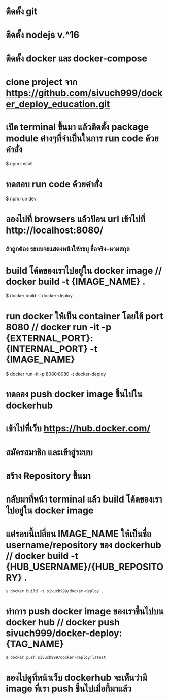# ติดตั้ง git
# ติดตั้ง nodejs v.^16
# ติดตั้ง docker และ docker-compose

# clone project จาก https://github.com/sivuch999/docker_deploy_education.git

# เปิด terminal ขึ้นมา แล้วติดตั้ง package module ต่างๆที่จำเป็นในการ run code ด้วยคำสั่ง
  $ npm install

# ทดสอบ run code ด้วยคำสั่ง
  $ npm run dev

# ลองไปที่ browsers แล้วป้อน url เข้าไปที่ http://localhost:8080/
  ## ถ้าถูกต้อง ระบบจะแสดงหน้าให้ระบุ ชื่อจริง-นามสกุล

# build โค้ดของเราไปอยู่ใน docker image // docker build -t {IMAGE_NAME} .
  $ docker build -t docker-deploy .

# run docker ให้เป็น container โดยใช้ port 8080 // docker run -it -p {EXTERNAL_PORT}:{INTERNAL_PORT} -t {IMAGE_NAME}
  $ docker run -it -p 8080:8080 -t docker-deploy

# ทดลอง push docker image ขึ้นไปใน dockerhub
  # เข้าไปที่เว็บ https://hub.docker.com/
  # สมัครสมาชิก และเข้าสู่ระบบ
  # สร้าง Repository ขึ้นมา
  # กลับมาที่หน้า terminal แล้ว build โค้ดของเราไปอยู่ใน docker image
  # แต่รอบนี้เปลี่ยน IMAGE_NAME ให้เป็นชื่อ username/repository ของ dockerhub // docker build -t {HUB_USERNAME}/{HUB_REPOSITORY} .
    $ docker build -t sivuch999/docker-deploy .
  # ทำการ push docker image ของเราขึ้นไปบน docker hub // docker push sivuch999/docker-deploy:{TAG_NAME}
    $ docker push sivuch999/docker-deploy:latest
  # ลองไปดูที่หน้าเว็บ dockerhub จะเห็นว่ามี image ที่เรา push ขึ้นไปเมื่อกี้มาแล้ว

